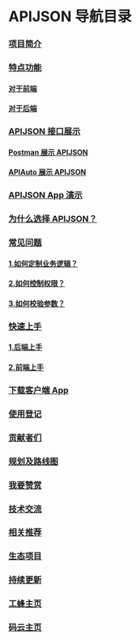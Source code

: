 # APIJSON 导航目录
### [项目简介](/README.md#--apijson)

### [特点功能](/README.md#%E7%89%B9%E7%82%B9%E5%8A%9F%E8%83%BD)
#### [对于前端](/README.md#%E7%89%B9%E7%82%B9%E5%8A%9F%E8%83%BD)
#### [对于后端](https://github.com/Tencent/APIJSON#%E5%AF%B9%E4%BA%8E%E5%90%8E%E7%AB%AF)

### [APIJSON 接口展示](https://github.com/Tencent/APIJSON#apijson-%E6%8E%A5%E5%8F%A3%E5%B1%95%E7%A4%BA)
#### [Postman 展示 APIJSON](https://github.com/Tencent/APIJSON#postman-%E5%B1%95%E7%A4%BA-apijson)
#### [APIAuto 展示 APIJSON](https://github.com/Tencent/APIJSON#apiauto-%E5%B1%95%E7%A4%BA-apijson)

### [APIJSON App 演示](https://github.com/Tencent/APIJSON#apijson-app-%E6%BC%94%E7%A4%BA)

### [为什么选择 APIJSON？](/README.md#%E7%89%B9%E7%82%B9%E5%8A%9F%E8%83%BD)

### [常见问题](https://github.com/Tencent/APIJSON#%E4%B8%BA%E4%BB%80%E4%B9%88%E9%80%89%E6%8B%A9-apijson)
#### [1.如何定制业务逻辑？](https://github.com/Tencent/APIJSON#1%E5%A6%82%E4%BD%95%E5%AE%9A%E5%88%B6%E4%B8%9A%E5%8A%A1%E9%80%BB%E8%BE%91)
#### [2.如何控制权限？](https://github.com/Tencent/APIJSON#2%E5%A6%82%E4%BD%95%E6%8E%A7%E5%88%B6%E6%9D%83%E9%99%90)
#### [3.如何校验参数？](https://github.com/Tencent/APIJSON#3%E5%A6%82%E4%BD%95%E6%A0%A1%E9%AA%8C%E5%8F%82%E6%95%B0)


### [快速上手](https://github.com/Tencent/APIJSON#%E5%BF%AB%E9%80%9F%E4%B8%8A%E6%89%8B)
#### [1.后端上手](https://github.com/Tencent/APIJSON#1%E5%90%8E%E7%AB%AF%E4%B8%8A%E6%89%8B)
#### [2.前端上手](https://github.com/Tencent/APIJSON#2%E5%89%8D%E7%AB%AF%E4%B8%8A%E6%89%8B)

### [下载客户端 App](https://github.com/Tencent/APIJSON#%E4%B8%8B%E8%BD%BD%E5%AE%A2%E6%88%B7%E7%AB%AF-app)

### [使用登记](https://github.com/Tencent/APIJSON#%E4%BD%BF%E7%94%A8%E7%99%BB%E8%AE%B0)

### [贡献者们](https://github.com/Tencent/APIJSON#%E8%B4%A1%E7%8C%AE%E8%80%85%E4%BB%AC)

### [规划及路线图](https://github.com/Tencent/APIJSON#%E8%A7%84%E5%88%92%E5%8F%8A%E8%B7%AF%E7%BA%BF%E5%9B%BE)

### [我要赞赏](https://github.com/Tencent/APIJSON#%E6%88%91%E8%A6%81%E8%B5%9E%E8%B5%8F)


### [技术交流](https://github.com/Tencent/APIJSON#%E6%8A%80%E6%9C%AF%E4%BA%A4%E6%B5%81)

### [相关推荐](https://github.com/Tencent/APIJSON#%E7%9B%B8%E5%85%B3%E6%8E%A8%E8%8D%90)

### [生态项目](https://github.com/Tencent/APIJSON#%E7%94%9F%E6%80%81%E9%A1%B9%E7%9B%AED)

### [持续更新](https://github.com/Tencent/APIJSON#%E6%8C%81%E7%BB%AD%E6%9B%B4%E6%96%B0)

### [工蜂主页](https://github.com/Tencent/APIJSON#%E5%B7%A5%E8%9C%82%E4%B8%BB%E9%A1%B5)

### [码云主页](https://github.com/Tencent/APIJSON#%E7%A0%81%E4%BA%91%E4%B8%BB%E9%A1%B5)
